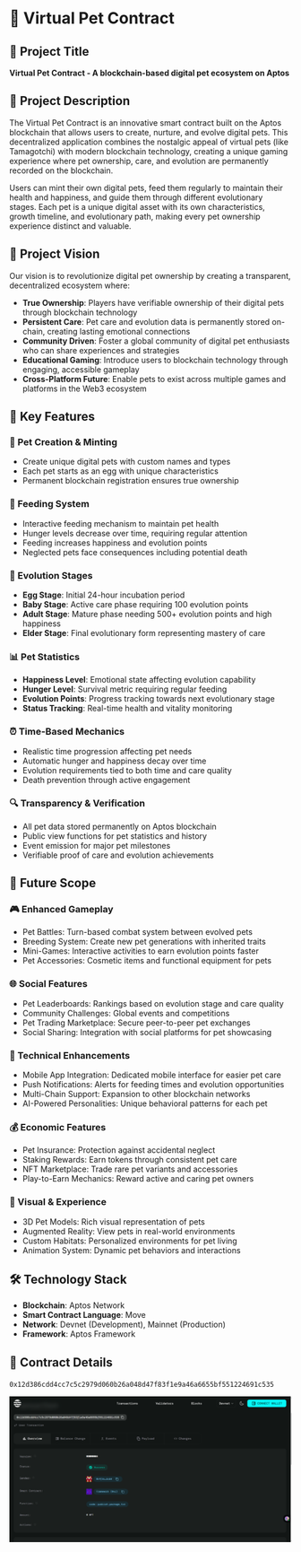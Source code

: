# 🐾 Virtual Pet Contract

## 📝 Project Title  
**Virtual Pet Contract - A blockchain-based digital pet ecosystem on Aptos**

## 📄 Project Description  
The Virtual Pet Contract is an innovative smart contract built on the Aptos blockchain that allows users to create, nurture, and evolve digital pets. This decentralized application combines the nostalgic appeal of virtual pets (like Tamagotchi) with modern blockchain technology, creating a unique gaming experience where pet ownership, care, and evolution are permanently recorded on the blockchain.

Users can mint their own digital pets, feed them regularly to maintain their health and happiness, and guide them through different evolutionary stages. Each pet is a unique digital asset with its own characteristics, growth timeline, and evolutionary path, making every pet ownership experience distinct and valuable.

## 🌟 Project Vision  
Our vision is to revolutionize digital pet ownership by creating a transparent, decentralized ecosystem where:

- **True Ownership**: Players have verifiable ownership of their digital pets through blockchain technology  
- **Persistent Care**: Pet care and evolution data is permanently stored on-chain, creating lasting emotional connections  
- **Community Driven**: Foster a global community of digital pet enthusiasts who can share experiences and strategies  
- **Educational Gaming**: Introduce users to blockchain technology through engaging, accessible gameplay  
- **Cross-Platform Future**: Enable pets to exist across multiple games and platforms in the Web3 ecosystem

## 🔑 Key Features

### 🥚 Pet Creation & Minting
- Create unique digital pets with custom names and types  
- Each pet starts as an egg with unique characteristics  
- Permanent blockchain registration ensures true ownership  

### 🍖 Feeding System
- Interactive feeding mechanism to maintain pet health  
- Hunger levels decrease over time, requiring regular attention  
- Feeding increases happiness and evolution points  
- Neglected pets face consequences including potential death  

### 🌟 Evolution Stages
- **Egg Stage**: Initial 24-hour incubation period  
- **Baby Stage**: Active care phase requiring 100 evolution points  
- **Adult Stage**: Mature phase needing 500+ evolution points and high happiness  
- **Elder Stage**: Final evolutionary form representing mastery of care  

### 📊 Pet Statistics
- **Happiness Level**: Emotional state affecting evolution capability  
- **Hunger Level**: Survival metric requiring regular feeding  
- **Evolution Points**: Progress tracking towards next evolutionary stage  
- **Status Tracking**: Real-time health and vitality monitoring  

### ⏰ Time-Based Mechanics
- Realistic time progression affecting pet needs  
- Automatic hunger and happiness decay over time  
- Evolution requirements tied to both time and care quality  
- Death prevention through active engagement  

### 🔍 Transparency & Verification
- All pet data stored permanently on Aptos blockchain  
- Public view functions for pet statistics and history  
- Event emission for major pet milestones  
- Verifiable proof of care and evolution achievements  

## 🚀 Future Scope

### 🎮 Enhanced Gameplay
- Pet Battles: Turn-based combat system between evolved pets  
- Breeding System: Create new pet generations with inherited traits  
- Mini-Games: Interactive activities to earn evolution points faster  
- Pet Accessories: Cosmetic items and functional equipment for pets  

### 🌐 Social Features
- Pet Leaderboards: Rankings based on evolution stage and care quality  
- Community Challenges: Global events and competitions  
- Pet Trading Marketplace: Secure peer-to-peer pet exchanges  
- Social Sharing: Integration with social platforms for pet showcasing  

### 🔧 Technical Enhancements
- Mobile App Integration: Dedicated mobile interface for easier pet care  
- Push Notifications: Alerts for feeding times and evolution opportunities  
- Multi-Chain Support: Expansion to other blockchain networks  
- AI-Powered Personalities: Unique behavioral patterns for each pet  

### 💰 Economic Features
- Pet Insurance: Protection against accidental neglect  
- Staking Rewards: Earn tokens through consistent pet care  
- NFT Marketplace: Trade rare pet variants and accessories  
- Play-to-Earn Mechanics: Reward active and caring pet owners  

### 🎨 Visual & Experience
- 3D Pet Models: Rich visual representation of pets  
- Augmented Reality: View pets in real-world environments  
- Custom Habitats: Personalized environments for pet living  
- Animation System: Dynamic pet behaviors and interactions  

## 🛠 Technology Stack
- **Blockchain**: Aptos Network  
- **Smart Contract Language**: Move  
- **Network**: Devnet (Development), Mainnet (Production)  
- **Framework**: Aptos Framework  

## 📜 Contract Details

`0x12d386cdd4cc7c5c2979d060b26a048d47f83f1e9a46a6655bf551224691c535`

![alt text](<Screenshot 2025-08-05 191221.png>)
